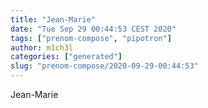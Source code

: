 ```yaml
---
title: "Jean-Marie"
date: "Tue Sep 29 00:44:53 CEST 2020"
tags: ["prenom-compose", "pipotron"]
author: m1ch3l
categories: ["generated"]
slug: "prenom-compose/2020-09-29-00:44:53"
---
```


Jean-Marie
